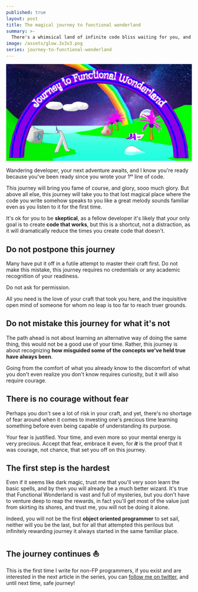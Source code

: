 ```yaml
---
published: true
layout: post
title: The magical journey to functional wonderland
summary: >-
  There's a whimsical land of infinite code bliss waiting for you, and the journey starts right here
image: /assets/glow.3x3x3.png
series: journey-to-functional-wonderland
---
```


![splash](/assets/glow.3x3x3.png)

Wandering developer, your next adventure awaits, and I know you're ready because you've been ready since you wrote your 1ˢᵗ line of code.

This journey will bring you fame of course, and glory, sooo much glory. But above all else, this journey will take you to that lost magical place where the code you write somehow speaks to you like a great melody sounds familiar even as you listen to it for the first time.

It's ok for you to be **skeptical**, as a fellow developer it's likely that your only goal is to create **code that works**, but this is a shortcut, not a distraction, as it will dramatically reduce the times you create code that doesn't.

## Do not postpone this journey

Many have put it off in a futile attempt to master their craft first. Do not make this mistake, this journey requires no credentials or any academic recognition of your readiness.

Do not ask for permission.

All you need is the love of your craft that took you here, and the inquisitive open mind of someone for whom no leap is too far to reach truer grounds.

## Do not mistake this journey for what it's not

The path ahead is not about learning an alternative way of doing the same thing, this would not be a good use of your time. Rather, this journey is about recognizing **how misguided some of the concepts we've held true have always been**.

Going from the comfort of what you already know to the discomfort of what you don't even realize you don't know requires curiosity, but it will also require courage.

## There is no courage without fear

Perhaps you don't see a lot of risk in your craft, and yet, there's no shortage of fear around when it comes to investing one's precious time learning something before even being capable of understanding its purpose.

Your fear is justified. Your time, and even more so your mental energy is very precious. Accept that fear, embrace it even, for ***it*** is the proof that it was courage, not chance, that set you off on this journey.

## The first step is the hardest

Even if it seems like dark magic, trust me that you'll very soon learn the basic spells, and by then you will already be a much better wizard. It's true that Functional Wonderland is vast and full of mysteries, but you don't have to venture deep to reap the rewards, in fact you'll get most of the value just from skirting its shores, and trust me, you will not be doing it alone.

Indeed, you will not be the first **object oriented programmer** to set sail, neither will you be the last, but for all that attempted this perilous but infinitely rewarding journey it always started in the same familiar place.

## The journey continues ⛵

This is the first time I write for non-FP programmers, if you exist and are interested in the next article in the series, you can [follow me on twitter](https://twitter.com/intent/user?screen_name=luwvis), and until next time, safe journey!